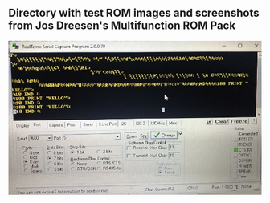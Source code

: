 Directory with test ROM images and screenshots from Jos Dreesen's Multifunction ROM Pack
---
![Label and PCB front](./4054aRS232captureOfMFMprotoWithJumperPrinting.jpeg)
